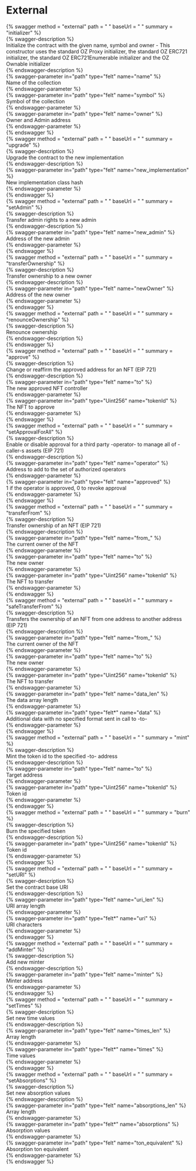 
External
========
  
{% swagger method = "external" path = " " baseUrl = " " summary = "initializer" %}  
{% swagger-description %}  
Initialize the contract with the given name, symbol and owner - This constructor uses the standard OZ Proxy initializer, the standard OZ ERC721 initializer, the standard OZ ERC721Enumerable initializer and the OZ Ownable initializer  
{% endswagger-description %}  
{% swagger-parameter in="path" type="felt" name="name" %}  
Name of the collection  
{% endswagger-parameter %}  
{% swagger-parameter in="path" type="felt" name="symbol" %}  
Symbol of the collection  
{% endswagger-parameter %}  
{% swagger-parameter in="path" type="felt" name="owner" %}  
Owner and Admin address  
{% endswagger-parameter %}  
{% endswagger %}  
{% swagger method = "external" path = " " baseUrl = " " summary = "upgrade" %}  
{% swagger-description %}  
Upgrade the contract to the new implementation  
{% endswagger-description %}  
{% swagger-parameter in="path" type="felt" name="new_implementation" %}  
New implementation class hash  
{% endswagger-parameter %}  
{% endswagger %}  
{% swagger method = "external" path = " " baseUrl = " " summary = "setAdmin" %}  
{% swagger-description %}  
Transfer admin rights to a new admin  
{% endswagger-description %}  
{% swagger-parameter in="path" type="felt" name="new_admin" %}  
Address of the new admin  
{% endswagger-parameter %}  
{% endswagger %}  
{% swagger method = "external" path = " " baseUrl = " " summary = "transferOwnership" %}  
{% swagger-description %}  
Transfer ownership to a new owner  
{% endswagger-description %}  
{% swagger-parameter in="path" type="felt" name="newOwner" %}  
Address of the new owner  
{% endswagger-parameter %}  
{% endswagger %}  
{% swagger method = "external" path = " " baseUrl = " " summary = "renounceOwnership" %}  
{% swagger-description %}  
Renounce ownership  
{% endswagger-description %}  
{% endswagger %}  
{% swagger method = "external" path = " " baseUrl = " " summary = "approve" %}  
{% swagger-description %}  
Change or reaffirm the approved address for an NFT (EIP 721)  
{% endswagger-description %}  
{% swagger-parameter in="path" type="felt" name="to" %}  
The new approved NFT controller  
{% endswagger-parameter %}  
{% swagger-parameter in="path" type="Uint256" name="tokenId" %}  
The NFT to approve  
{% endswagger-parameter %}  
{% endswagger %}  
{% swagger method = "external" path = " " baseUrl = " " summary = "setApprovalForAll" %}  
{% swagger-description %}  
Enable or disable approval for a third party -operator- to manage all of -caller-s assets (EIP 721)  
{% endswagger-description %}  
{% swagger-parameter in="path" type="felt" name="operator" %}  
Address to add to the set of authorized operators  
{% endswagger-parameter %}  
{% swagger-parameter in="path" type="felt" name="approved" %}  
1 if the operator is approved, 0 to revoke approval  
{% endswagger-parameter %}  
{% endswagger %}  
{% swagger method = "external" path = " " baseUrl = " " summary = "transferFrom" %}  
{% swagger-description %}  
Transfer ownership of an NFT (EIP 721)  
{% endswagger-description %}  
{% swagger-parameter in="path" type="felt" name="from_" %}  
The current owner of the NFT  
{% endswagger-parameter %}  
{% swagger-parameter in="path" type="felt" name="to" %}  
The new owner  
{% endswagger-parameter %}  
{% swagger-parameter in="path" type="Uint256" name="tokenId" %}  
The NFT to transfer  
{% endswagger-parameter %}  
{% endswagger %}  
{% swagger method = "external" path = " " baseUrl = " " summary = "safeTransferFrom" %}  
{% swagger-description %}  
Transfers the ownership of an NFT from one address to another address (EIP 721)  
{% endswagger-description %}  
{% swagger-parameter in="path" type="felt" name="from_" %}  
The current owner of the NFT  
{% endswagger-parameter %}  
{% swagger-parameter in="path" type="felt" name="to" %}  
The new owner  
{% endswagger-parameter %}  
{% swagger-parameter in="path" type="Uint256" name="tokenId" %}  
The NFT to transfer  
{% endswagger-parameter %}  
{% swagger-parameter in="path" type="felt" name="data_len" %}  
The data array length  
{% endswagger-parameter %}  
{% swagger-parameter in="path" type="felt*" name="data" %}  
Additional data with no specified format sent in call to -to-  
{% endswagger-parameter %}  
{% endswagger %}  
{% swagger method = "external" path = " " baseUrl = " " summary = "mint" %}  
{% swagger-description %}  
Mint the token id to the specified -to- address  
{% endswagger-description %}  
{% swagger-parameter in="path" type="felt" name="to" %}  
Target address  
{% endswagger-parameter %}  
{% swagger-parameter in="path" type="Uint256" name="tokenId" %}  
Token id  
{% endswagger-parameter %}  
{% endswagger %}  
{% swagger method = "external" path = " " baseUrl = " " summary = "burn" %}  
{% swagger-description %}  
Burn the specified token  
{% endswagger-description %}  
{% swagger-parameter in="path" type="Uint256" name="tokenId" %}  
Token id  
{% endswagger-parameter %}  
{% endswagger %}  
{% swagger method = "external" path = " " baseUrl = " " summary = "setURI" %}  
{% swagger-description %}  
Set the contract base URI  
{% endswagger-description %}  
{% swagger-parameter in="path" type="felt" name="uri_len" %}  
URI array length  
{% endswagger-parameter %}  
{% swagger-parameter in="path" type="felt*" name="uri" %}  
URI characters  
{% endswagger-parameter %}  
{% endswagger %}  
{% swagger method = "external" path = " " baseUrl = " " summary = "addMinter" %}  
{% swagger-description %}  
Add new minter  
{% endswagger-description %}  
{% swagger-parameter in="path" type="felt" name="minter" %}  
Minter address  
{% endswagger-parameter %}  
{% endswagger %}  
{% swagger method = "external" path = " " baseUrl = " " summary = "setTimes" %}  
{% swagger-description %}  
Set new time values  
{% endswagger-description %}  
{% swagger-parameter in="path" type="felt" name="times_len" %}  
Array length  
{% endswagger-parameter %}  
{% swagger-parameter in="path" type="felt*" name="times" %}  
Time values  
{% endswagger-parameter %}  
{% endswagger %}  
{% swagger method = "external" path = " " baseUrl = " " summary = "setAbsorptions" %}  
{% swagger-description %}  
Set new absorption values  
{% endswagger-description %}  
{% swagger-parameter in="path" type="felt" name="absorptions_len" %}  
Array length  
{% endswagger-parameter %}  
{% swagger-parameter in="path" type="felt*" name="absorptions" %}  
Absorption values  
{% endswagger-parameter %}  
{% swagger-parameter in="path" type="felt" name="ton_equivalent" %}  
Absorption ton equivalent  
{% endswagger-parameter %}  
{% endswagger %}